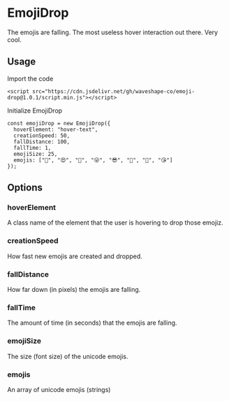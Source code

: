 # EmojiDrop

The emojis are falling. The most useless hover interaction out there. Very cool.

## Usage

Import the code

```
<script src="https://cdn.jsdelivr.net/gh/waveshape-co/emoji-drop@1.0.1/script.min.js"></script>
```

Initialize EmojiDrop

```
const emojiDrop = new EmojiDrop({
  hoverElement: "hover-text",
  creationSpeed: 50,
  fallDistance: 100,
  fallTime: 1,
  emojiSize: 25,
  emojis: ["🤩", "😍", "🤑", "😜", "😎", "🤪", "🥳", "😘"]
});
```

## Options

### hoverElement

A class name of the element that the user is hovering to drop those emojiz.

### creationSpeed

How fast new emojis are created and dropped.

### fallDistance

How far down (in pixels) the emojis are falling.

### fallTime

The amount of time (in seconds) that the emojis are falling.

### emojiSize

The size (font size) of the unicode emojis.

### emojis

An array of unicode emojis (strings)
